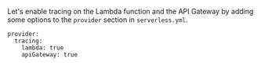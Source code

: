 Let's enable tracing on the Lambda function and the API Gateway by adding some options to the `provider` section in `serverless.yml`.

```
provider:
  tracing:
    lambda: true
    apiGateway: true
```
